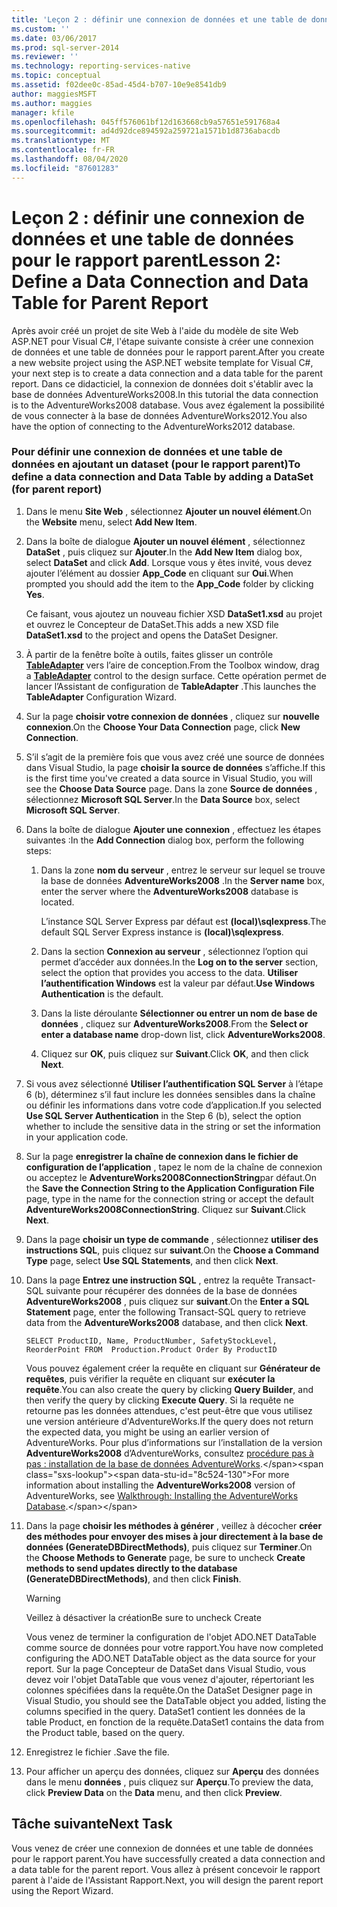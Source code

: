 ```yaml
---
title: 'Leçon 2 : définir une connexion de données et une table de données pour le rapport parent | Microsoft Docs'
ms.custom: ''
ms.date: 03/06/2017
ms.prod: sql-server-2014
ms.reviewer: ''
ms.technology: reporting-services-native
ms.topic: conceptual
ms.assetid: f02dee0c-85ad-45d4-b707-10e9e8541db9
author: maggiesMSFT
ms.author: maggies
manager: kfile
ms.openlocfilehash: 045ff576061bf12d163668cb9a57651e591768a4
ms.sourcegitcommit: ad4d92dce894592a259721a1571b1d8736abacdb
ms.translationtype: MT
ms.contentlocale: fr-FR
ms.lasthandoff: 08/04/2020
ms.locfileid: "87601283"
---
```

# <a name="lesson-2-define-a-data-connection-and-data-table-for-parent-report"></a><span data-ttu-id="8c524-102">Leçon 2 : définir une connexion de données et une table de données pour le rapport parent</span><span class="sxs-lookup"><span data-stu-id="8c524-102">Lesson 2: Define a Data Connection and Data Table for Parent Report</span></span>
  <span data-ttu-id="8c524-103">Après avoir créé un projet de site Web à l'aide du modèle de site Web ASP.NET pour Visual C#, l'étape suivante consiste à créer une connexion de données et une table de données pour le rapport parent.</span><span class="sxs-lookup"><span data-stu-id="8c524-103">After you create a new website project using the ASP.NET website template for Visual C#, your next step is to create a data connection and a data table for the parent report.</span></span> <span data-ttu-id="8c524-104">Dans ce didacticiel, la connexion de données doit s'établir avec la base de données AdventureWorks2008.</span><span class="sxs-lookup"><span data-stu-id="8c524-104">In this tutorial the data connection is to the AdventureWorks2008 database.</span></span> <span data-ttu-id="8c524-105">Vous avez également la possibilité de vous connecter à la base de données AdventureWorks2012.</span><span class="sxs-lookup"><span data-stu-id="8c524-105">You also have the option of connecting to the AdventureWorks2012 database.</span></span>  
  
### <a name="to-define-a-data-connection-and-data-table-by-adding-a-dataset-for-parent-report"></a><span data-ttu-id="8c524-106">Pour définir une connexion de données et une table de données en ajoutant un dataset (pour le rapport parent)</span><span class="sxs-lookup"><span data-stu-id="8c524-106">To define a data connection and Data Table by adding a DataSet (for parent report)</span></span>  
  
1.  <span data-ttu-id="8c524-107">Dans le menu **Site Web** , sélectionnez **Ajouter un nouvel élément**.</span><span class="sxs-lookup"><span data-stu-id="8c524-107">On the **Website** menu, select **Add New Item**.</span></span>  
  
2.  <span data-ttu-id="8c524-108">Dans la boîte de dialogue **Ajouter un nouvel élément** , sélectionnez **DataSet** , puis cliquez sur **Ajouter**.</span><span class="sxs-lookup"><span data-stu-id="8c524-108">In the **Add New Item** dialog box, select **DataSet** and click **Add**.</span></span> <span data-ttu-id="8c524-109">Lorsque vous y êtes invité, vous devez ajouter l’élément au dossier **App_Code** en cliquant sur **Oui**.</span><span class="sxs-lookup"><span data-stu-id="8c524-109">When prompted you should add the item to the **App_Code** folder by clicking **Yes**.</span></span>  
  
     <span data-ttu-id="8c524-110">Ce faisant, vous ajoutez un nouveau fichier XSD **DataSet1.xsd** au projet et ouvrez le Concepteur de DataSet.</span><span class="sxs-lookup"><span data-stu-id="8c524-110">This adds a new XSD file **DataSet1.xsd** to the project and opens the DataSet Designer.</span></span>  
  
3.  <span data-ttu-id="8c524-111">À partir de la fenêtre boîte à outils, faites glisser un contrôle **[TableAdapter](https://msdn.microsoft.com/library/bz9tthwx\(v=vs.100\).aspx)** vers l’aire de conception.</span><span class="sxs-lookup"><span data-stu-id="8c524-111">From the Toolbox window, drag a **[TableAdapter](https://msdn.microsoft.com/library/bz9tthwx\(v=vs.100\).aspx)** control to the design surface.</span></span> <span data-ttu-id="8c524-112">Cette opération permet de lancer l’Assistant de configuration de **TableAdapter** .</span><span class="sxs-lookup"><span data-stu-id="8c524-112">This launches the **TableAdapter** Configuration Wizard.</span></span>  
  
4.  <span data-ttu-id="8c524-113">Sur la page **choisir votre connexion de données** , cliquez sur **nouvelle connexion**.</span><span class="sxs-lookup"><span data-stu-id="8c524-113">On the **Choose Your Data Connection** page, click **New Connection**.</span></span>  
  
5.  <span data-ttu-id="8c524-114">S’il s’agit de la première fois que vous avez créé une source de données dans Visual Studio, la page **choisir la source de données** s’affiche.</span><span class="sxs-lookup"><span data-stu-id="8c524-114">If this is the first time you've created a data source in Visual Studio, you will see the **Choose Data Source** page.</span></span> <span data-ttu-id="8c524-115">Dans la zone **Source de données** , sélectionnez **Microsoft SQL Server**.</span><span class="sxs-lookup"><span data-stu-id="8c524-115">In the **Data Source** box, select **Microsoft SQL Server**.</span></span>  
  
6.  <span data-ttu-id="8c524-116">Dans la boîte de dialogue **Ajouter une connexion** , effectuez les étapes suivantes :</span><span class="sxs-lookup"><span data-stu-id="8c524-116">In the **Add Connection** dialog box, perform the following steps:</span></span>  
  
    1.  <span data-ttu-id="8c524-117">Dans la zone **nom du serveur** , entrez le serveur sur lequel se trouve la base de données **AdventureWorks2008** .</span><span class="sxs-lookup"><span data-stu-id="8c524-117">In the **Server name** box, enter the server where the **AdventureWorks2008** database is located.</span></span>  
  
         <span data-ttu-id="8c524-118">L’instance SQL Server Express par défaut est **(local)\sqlexpress**.</span><span class="sxs-lookup"><span data-stu-id="8c524-118">The default SQL Server Express instance is **(local)\sqlexpress**.</span></span>  
  
    2.  <span data-ttu-id="8c524-119">Dans la section **Connexion au serveur** , sélectionnez l’option qui permet d’accéder aux données.</span><span class="sxs-lookup"><span data-stu-id="8c524-119">In the **Log on to the server** section, select the option that provides you access to the data.</span></span> <span data-ttu-id="8c524-120">**Utiliser l’authentification Windows** est la valeur par défaut.</span><span class="sxs-lookup"><span data-stu-id="8c524-120">**Use Windows Authentication** is the default.</span></span>  
  
    3.  <span data-ttu-id="8c524-121">Dans la liste déroulante **Sélectionner ou entrer un nom de base de données** , cliquez sur **AdventureWorks2008**.</span><span class="sxs-lookup"><span data-stu-id="8c524-121">From the **Select or enter a database name** drop-down list, click **AdventureWorks2008**.</span></span>  
  
    4.  <span data-ttu-id="8c524-122">Cliquez sur **OK**, puis cliquez sur **Suivant**.</span><span class="sxs-lookup"><span data-stu-id="8c524-122">Click **OK**, and then click **Next**.</span></span>  
  
7.  <span data-ttu-id="8c524-123">Si vous avez sélectionné **Utiliser l’authentification SQL Server** à l’étape 6 (b), déterminez s’il faut inclure les données sensibles dans la chaîne ou définir les informations dans votre code d’application.</span><span class="sxs-lookup"><span data-stu-id="8c524-123">If you selected **Use SQL Server Authentication** in the Step 6 (b), select the option whether to include the sensitive data in the string or set the information in your application code.</span></span>  
  
8.  <span data-ttu-id="8c524-124">Sur la page **enregistrer la chaîne de connexion dans le fichier de configuration de l’application** , tapez le nom de la chaîne de connexion ou acceptez le **AdventureWorks2008ConnectionString**par défaut.</span><span class="sxs-lookup"><span data-stu-id="8c524-124">On the **Save the Connection String to the Application Configuration File** page, type in the name for the connection string or accept the default **AdventureWorks2008ConnectionString**.</span></span> <span data-ttu-id="8c524-125">Cliquez sur **Suivant**.</span><span class="sxs-lookup"><span data-stu-id="8c524-125">Click **Next**.</span></span>  
  
9. <span data-ttu-id="8c524-126">Dans la page **choisir un type de commande** , sélectionnez **utiliser des instructions SQL**, puis cliquez sur **suivant**.</span><span class="sxs-lookup"><span data-stu-id="8c524-126">On the **Choose a Command Type** page, select **Use SQL Statements**, and then click **Next**.</span></span>  
  
10. <span data-ttu-id="8c524-127">Dans la page **Entrez une instruction SQL** , entrez la requête Transact-SQL suivante pour récupérer des données de la base de données **AdventureWorks2008** , puis cliquez sur **suivant**.</span><span class="sxs-lookup"><span data-stu-id="8c524-127">On the **Enter a SQL Statement** page, enter the following Transact-SQL query to retrieve data from the **AdventureWorks2008** database, and then click **Next**.</span></span>  
  
    ```  
    SELECT ProductID, Name, ProductNumber, SafetyStockLevel, ReorderPoint FROM  Production.Product Order By ProductID  
    ```  
  
     <span data-ttu-id="8c524-128">Vous pouvez également créer la requête en cliquant sur **Générateur de requêtes**, puis vérifier la requête en cliquant sur **exécuter la requête**.</span><span class="sxs-lookup"><span data-stu-id="8c524-128">You can also create the query by clicking **Query Builder**, and then verify the query by clicking **Execute Query**.</span></span> <span data-ttu-id="8c524-129">Si la requête ne retourne pas les données attendues, c'est peut-être que vous utilisez une version antérieure d'AdventureWorks.</span><span class="sxs-lookup"><span data-stu-id="8c524-129">If the query does not return the expected data, you might be using an earlier version of AdventureWorks.</span></span> <span data-ttu-id="8c524-130">Pour plus d’informations sur l’installation de la version **AdventureWorks2008** d’AdventureWorks, consultez [procédure pas à pas : installation de la base de données AdventureWorks](https://msdn.microsoft.com/library/aa992075\(v=vs.100\).aspx).</span><span class="sxs-lookup"><span data-stu-id="8c524-130">For more information about installing the **AdventureWorks2008** version of AdventureWorks, see [Walkthrough: Installing the AdventureWorks Database](https://msdn.microsoft.com/library/aa992075\(v=vs.100\).aspx).</span></span>  
  
11. <span data-ttu-id="8c524-131">Dans la page **choisir les méthodes à générer** , veillez à décocher **créer des méthodes pour envoyer des mises à jour directement à la base de données (GenerateDBDirectMethods)**, puis cliquez sur **Terminer**.</span><span class="sxs-lookup"><span data-stu-id="8c524-131">On the **Choose Methods to Generate** page, be sure to uncheck **Create methods to send updates directly to the database (GenerateDBDirectMethods)**, and then click **Finish**.</span></span>  
  
    > [!WARNING]  
    >  <span data-ttu-id="8c524-132">Veillez à désactiver la création</span><span class="sxs-lookup"><span data-stu-id="8c524-132">Be sure to uncheck Create</span></span>  
  
     <span data-ttu-id="8c524-133">Vous venez de terminer la configuration de l'objet ADO.NET DataTable comme source de données pour votre rapport.</span><span class="sxs-lookup"><span data-stu-id="8c524-133">You have now completed configuring the ADO.NET DataTable object as the data source for your report.</span></span> <span data-ttu-id="8c524-134">Sur la page Concepteur de DataSet dans Visual Studio, vous devez voir l'objet DataTable que vous venez d'ajouter, répertoriant les colonnes spécifiées dans la requête.</span><span class="sxs-lookup"><span data-stu-id="8c524-134">On the DataSet Designer page in Visual Studio, you should see the DataTable object you added, listing the columns specified in the query.</span></span> <span data-ttu-id="8c524-135">DataSet1 contient les données de la table Product, en fonction de la requête.</span><span class="sxs-lookup"><span data-stu-id="8c524-135">DataSet1 contains the data from the Product table, based on the query.</span></span>  
  
12. <span data-ttu-id="8c524-136">Enregistrez le fichier .</span><span class="sxs-lookup"><span data-stu-id="8c524-136">Save the file.</span></span>  
  
13. <span data-ttu-id="8c524-137">Pour afficher un aperçu des données, cliquez sur **Aperçu** des données dans le menu **données** , puis cliquez sur **Aperçu**.</span><span class="sxs-lookup"><span data-stu-id="8c524-137">To preview the data, click **Preview Data** on the **Data** menu, and then click **Preview**.</span></span>  
  
## <a name="next-task"></a><span data-ttu-id="8c524-138">Tâche suivante</span><span class="sxs-lookup"><span data-stu-id="8c524-138">Next Task</span></span>  
 <span data-ttu-id="8c524-139">Vous venez de créer une connexion de données et une table de données pour le rapport parent.</span><span class="sxs-lookup"><span data-stu-id="8c524-139">You have successfully created a data connection and a data table for the parent report.</span></span> <span data-ttu-id="8c524-140">Vous allez à présent concevoir le rapport parent à l'aide de l'Assistant Rapport.</span><span class="sxs-lookup"><span data-stu-id="8c524-140">Next, you will design the parent report using the Report Wizard.</span></span>  
  
  
